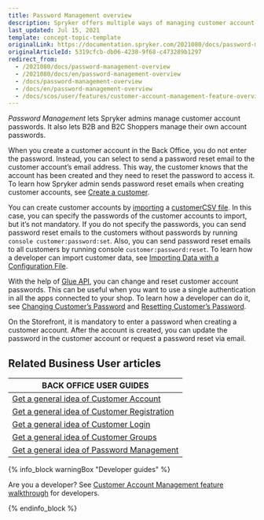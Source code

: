 ```yaml
---
title: Password Management overview
description: Spryker offers multiple ways of managing customer account passwords.
last_updated: Jul 15, 2021
template: concept-topic-template
originalLink: https://documentation.spryker.com/2021080/docs/password-management-overview
originalArticleId: 5319cfcb-db06-4238-9f68-c473289b1297
redirect_from:
  - /2021080/docs/password-management-overview
  - /2021080/docs/en/password-management-overview
  - /docs/password-management-overview
  - /docs/en/password-management-overview
  - /docs/scos/user/features/customer-account-management-feature-overview/password-management-overview.html
---
```


*Password Management* lets Spryker admins manage customer account passwords. It also lets B2B and B2C Shoppers manage their own account passwords.

When you create a customer account in the Back Office, you do not enter the password. Instead, you can select to send a password reset email to the customer account’s email address. This way, the customer knows that the account has been created and they need to reset the password to access it. To learn how Spryker admin sends password reset emails when creating customer accounts, see [Create  a customer](/docs/scos/user/back-office-user-guides/customer/customers/create-customers.html).

You can create customer accounts by [importing](/docs/scos/dev/data-import/importing-data-with-a-configuration-file.html#console-commands-to-run-import) a [customerCSV file](/docs/scos/dev/data-import/data-import-categories/commerce-setup/file-details-customer.csv.html). In this case, you can specify the passwords of the customer accounts to import, but it’s not mandatory. If you do not specify the passwords, you can send password reset emails to the customers without passwords by running `console customer:password:set`. Also, you can send password reset emails to all customers by running console `customer:password:reset`. To learn how a developer can import customer data, see [Importing Data with a Configuration File](/docs/scos/dev/data-import/importing-data-with-a-configuration-file.html).

With the help of [Glue API](/docs/scos/dev/glue-api-guides/glue-rest-api.html), you can change and reset customer account passwords. This can be useful when you want to use a single authentication in all the apps connected to your shop. To learn how a developer can do it, see [Changing Customer’s Password](/docs/scos/dev/glue-api-guides/managing-customers/managing-customer-passwords.html#change-a-customers-password) and [Resetting Customer’s Password](/docs/scos/dev/glue-api-guides/managing-customers/managing-customer-passwords.html#reset-a-customers-password).

On the Storefront, it is mandatory to enter a password when creating a customer account. After the account is created, you can update the password in the customer account or request a password reset via email.

## Related Business User articles

|BACK OFFICE USER GUIDES|
|---|
| [Get a general idea of Customer Account](/docs/scos/user/features/customer-account-management-feature-overview/customer-accounts-overview.html)  |
| [Get a general idea of Customer Registration](/docs/scos/user/features/customer-account-management-feature-overview/customer-registration-overview.html)   |
| [Get a general idea of Customer Login](/docs/scos/user/features/customer-account-management-feature-overview/customer-login-overview.html)  |
| [Get a general idea of Customer Groups](/docs/scos/user/features/customer-account-management-feature-overview/customer-groups-overview.html)   |
| [Get a general idea of Password Management](/docs/scos/user/features/customer-account-management-feature-overview/password-management-overview.html)  |

{% info_block warningBox "Developer guides" %}

Are you a developer? See [Customer Account Management feature walkthrough](/docs/scos/dev/feature-walkthroughs/customer-account-management-feature-walkthrough/customer-account-management-feature-walkthrough.html) for developers.

{% endinfo_block %}
